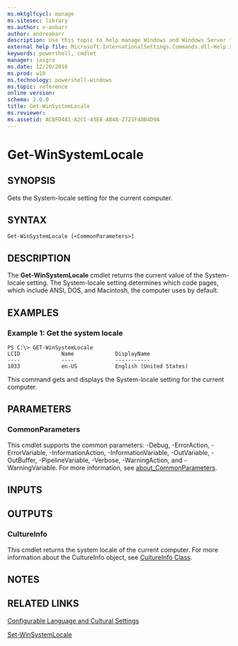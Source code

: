 ```yaml
---
ms.mktglfcycl: manage
ms.sitesec: library
ms.author: v-anbarr
author: andreabarr
description: Use this topic to help manage Windows and Windows Server technologies with Windows PowerShell.
external help file: Microsoft.InternationalSettings.Commands.dll-Help.xml
keywords: powershell, cmdlet
manager: jasgro
ms.date: 12/20/2016
ms.prod: w10
ms.technology: powershell-windows
ms.topic: reference
online version: 
schema: 2.0.0
title: Get-WinSystemLocale
ms.reviewer:
ms.assetid: AC8FD481-A2CC-43E8-AB48-2721F48B4D9A
---
```


# Get-WinSystemLocale

## SYNOPSIS
Gets the System-locale setting for the current computer.

## SYNTAX

```
Get-WinSystemLocale [<CommonParameters>]
```

## DESCRIPTION
The **Get-WinSystemLocale** cmdlet returns the current value of the System-locale setting.
The System-locale setting determines which code pages, which include ANSI, DOS, and Macintosh, the computer uses by default.

## EXAMPLES

### Example 1: Get the system locale
```
PS C:\> GET-WinSystemLocale
LCID             Name             DisplayName
----             ----             -----------
1033             en-US            English (United States)
```

This command gets and displays the System-locale setting for the current computer.

## PARAMETERS

### CommonParameters
This cmdlet supports the common parameters: -Debug, -ErrorAction, -ErrorVariable, -InformationAction, -InformationVariable, -OutVariable, -OutBuffer, -PipelineVariable, -Verbose, -WarningAction, and -WarningVariable. For more information, see [about_CommonParameters](http://go.microsoft.com/fwlink/?LinkID=113216).

## INPUTS

## OUTPUTS

### CultureInfo
This cmdlet returns the system locale of the current computer.
For more information about the CultureInfo object, see [CultureInfo Class](http://go.microsoft.com/fwlink/?LinkID=242306).

## NOTES

## RELATED LINKS

[Configurable Language and Cultural Settings](http://go.microsoft.com/fwlink/?LinkID=242307)

[Set-WinSystemLocale](./Set-WinSystemLocale.md)

